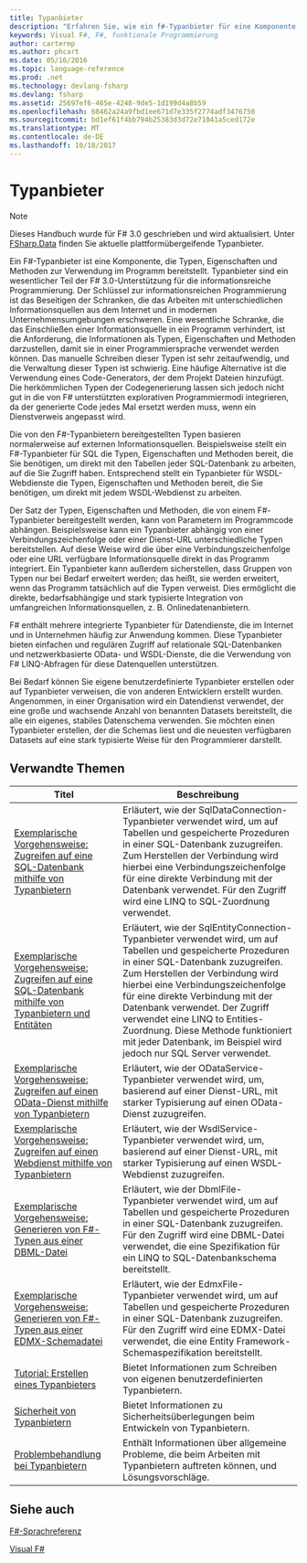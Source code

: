 ```yaml
---
title: Typanbieter
description: "Erfahren Sie, wie ein f#-Typanbieter für eine Komponente handelt, die Typen, Eigenschaften und Methoden zur Verwendung in Ihren Programmen bereitstellt."
keywords: Visual F#, F#, funktionale Programmierung
author: cartermp
ms.author: phcart
ms.date: 05/16/2016
ms.topic: language-reference
ms.prod: .net
ms.technology: devlang-fsharp
ms.devlang: fsharp
ms.assetid: 25697ef6-465e-4248-9de5-1d199d4a8b59
ms.openlocfilehash: 68462a24a9fbd1ee671d7e335f2774adf3476750
ms.sourcegitcommit: bd1ef61f4bb794b25383d3d72e71041a5ced172e
ms.translationtype: MT
ms.contentlocale: de-DE
ms.lasthandoff: 10/18/2017
---
```

# <a name="type-providers"></a>Typanbieter

> [!NOTE]
Dieses Handbuch wurde für F# 3.0 geschrieben und wird aktualisiert.  Unter [FSharp.Data](http://fsharp.github.io/FSharp.Data/) finden Sie aktuelle plattformübergeifende Typanbieter.

Ein F#-Typanbieter ist eine Komponente, die Typen, Eigenschaften und Methoden zur Verwendung im Programm bereitstellt. Typanbieter sind ein wesentlicher Teil der F# 3.0-Unterstützung für die informationsreiche Programmierung. Der Schlüssel zur informationsreichen Programmierung ist das Beseitigen der Schranken, die das Arbeiten mit unterschiedlichen Informationsquellen aus dem Internet und in modernen Unternehmensumgebungen erschweren. Eine wesentliche Schranke, die das Einschließen einer Informationsquelle in ein Programm verhindert, ist die Anforderung, die Informationen als Typen, Eigenschaften und Methoden darzustellen, damit sie in einer Programmiersprache verwendet werden können. Das manuelle Schreiben dieser Typen ist sehr zeitaufwendig, und die Verwaltung dieser Typen ist schwierig. Eine häufige Alternative ist die Verwendung eines Code-Generators, der dem Projekt Dateien hinzufügt. Die herkömmlichen Typen der Codegenerierung lassen sich jedoch nicht gut in die von F# unterstützten explorativen Programmiermodi integrieren, da der generierte Code jedes Mal ersetzt werden muss, wenn ein Dienstverweis angepasst wird.

Die von den F#-Typanbietern bereitgestellten Typen basieren normalerweise auf externen Informationsquellen. Beispielsweise stellt ein F#-Typanbieter für SQL die Typen, Eigenschaften und Methoden bereit, die Sie benötigen, um direkt mit den Tabellen jeder SQL-Datenbank zu arbeiten, auf die Sie Zugriff haben. Entsprechend stellt ein Typanbieter für WSDL-Webdienste die Typen, Eigenschaften und Methoden bereit, die Sie benötigen, um direkt mit jedem WSDL-Webdienst zu arbeiten.

Der Satz der Typen, Eigenschaften und Methoden, die von einem F#-Typanbieter bereitgestellt werden, kann von Parametern im Programmcode abhängen. Beispielsweise kann ein Typanbieter abhängig von einer Verbindungszeichenfolge oder einer Dienst-URL unterschiedliche Typen bereitstellen. Auf diese Weise wird die über eine Verbindungszeichenfolge oder eine URL verfügbare Informationsquelle direkt in das Programm integriert. Ein Typanbieter kann außerdem sicherstellen, dass Gruppen von Typen nur bei Bedarf erweitert werden; das heißt, sie werden erweitert, wenn das Programm tatsächlich auf die Typen verweist. Dies ermöglicht die direkte, bedarfsabhängige und stark typisierte Integration von umfangreichen Informationsquellen, z. B. Onlinedatenanbietern.

F# enthält mehrere integrierte Typanbieter für Datendienste, die im Internet und in Unternehmen häufig zur Anwendung kommen. Diese Typanbieter bieten einfachen und regulären Zugriff auf relationale SQL-Datenbanken und netzwerkbasierte OData- und WSDL-Dienste, die die Verwendung von F# LINQ-Abfragen für diese Datenquellen unterstützen.

Bei Bedarf können Sie eigene benutzerdefinierte Typanbieter erstellen oder auf Typanbieter verweisen, die von anderen Entwicklern erstellt wurden. Angenommen, in einer Organisation wird ein Datendienst verwendet, der eine große und wachsende Anzahl von benannten Datasets bereitstellt, die alle ein eigenes, stabiles Datenschema verwenden. Sie möchten einen Typanbieter erstellen, der die Schemas liest und die neuesten verfügbaren Datasets auf eine stark typisierte Weise für den Programmierer darstellt.


## <a name="related-topics"></a>Verwandte Themen


|Titel|Beschreibung|
|-----|-----------|
|[Exemplarische Vorgehensweise: Zugreifen auf eine SQL-Datenbank mithilfe von Typanbietern](accessing-a-sql-database.md)|Erläutert, wie der SqlDataConnection-Typanbieter verwendet wird, um auf Tabellen und gespeicherte Prozeduren in einer SQL-Datenbank zuzugreifen. Zum Herstellen der Verbindung wird hierbei eine Verbindungszeichenfolge für eine direkte Verbindung mit der Datenbank verwendet. Für den Zugriff wird eine LINQ to SQL-Zuordnung verwendet.|
|[Exemplarische Vorgehensweise: Zugreifen auf eine SQL-Datenbank mithilfe von Typanbietern und Entitäten](accessing-a-sql-database-entities.md)|Erläutert, wie der SqlEntityConnection-Typanbieter verwendet wird, um auf Tabellen und gespeicherte Prozeduren in einer SQL-Datenbank zuzugreifen. Zum Herstellen der Verbindung wird hierbei eine Verbindungszeichenfolge für eine direkte Verbindung mit der Datenbank verwendet. Der Zugriff verwendet eine LINQ to Entities-Zuordnung. Diese Methode funktioniert mit jeder Datenbank, im Beispiel wird jedoch nur SQL Server verwendet.|
|[Exemplarische Vorgehensweise: Zugreifen auf einen OData-Dienst mithilfe von Typanbietern](accessing-an-odata-service.md)|Erläutert, wie der ODataService-Typanbieter verwendet wird, um, basierend auf einer Dienst-URL, mit starker Typisierung auf einen OData-Dienst zuzugreifen.|
|[Exemplarische Vorgehensweise: Zugreifen auf einen Webdienst mithilfe von Typanbietern](accessing-a-web-service.md)|Erläutert, wie der WsdlService-Typanbieter verwendet wird, um, basierend auf einer Dienst-URL, mit starker Typisierung auf einen WSDL-Webdienst zuzugreifen.|
|[Exemplarische Vorgehensweise: Generieren von F&#35;-Typen aus einer DBML-Datei](generating-fsharp-types-from-dbml.md)|Erläutert, wie der DbmlFile-Typanbieter verwendet wird, um auf Tabellen und gespeicherte Prozeduren in einer SQL-Datenbank zuzugreifen. Für den Zugriff wird eine DBML-Datei verwendet, die eine Spezifikation für ein LINQ to SQL-Datenbankschema bereitstellt.|
|[Exemplarische Vorgehensweise: Generieren von F&#35;-Typen aus einer EDMX-Schemadatei](generating-fsharp-types-from-edmx.md)|Erläutert, wie der EdmxFile-Typanbieter verwendet wird, um auf Tabellen und gespeicherte Prozeduren in einer SQL-Datenbank zuzugreifen. Für den Zugriff wird eine EDMX-Datei verwendet, die eine Entity Framework-Schemaspezifikation bereitstellt.|
|[Tutorial: Erstellen eines Typanbieters](creating-a-type-provider.md)|Bietet Informationen zum Schreiben von eigenen benutzerdefinierten Typanbietern.|
|[Sicherheit von Typanbietern](type-provider-security.md)|Bietet Informationen zu Sicherheitsüberlegungen beim Entwickeln von Typanbietern.|
|[Problembehandlung bei Typanbietern](troubleshooting-type-providers.md)|Enthält Informationen über allgemeine Probleme, die beim Arbeiten mit Typanbietern auftreten können, und Lösungsvorschläge.|

## <a name="see-also"></a>Siehe auch
[F#-Sprachreferenz](../../language-reference/index.md)

[Visual F#](../../index.md)
